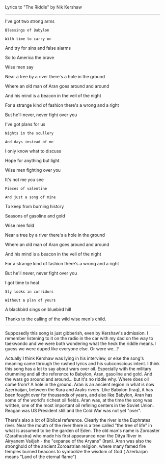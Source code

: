 <!--
.. title: The Riddle, Nik Kershaw, 1985
.. slug: the-riddle
.. date: 2011-04-11 21:23:33 UTC+10:00
.. tags: lyrics
.. category: 
.. link: 
.. description: 
.. type: text
-->

Lyrics to "The Riddle" by Nik Kershaw

<!-- TEASER_END -->
----

I've got two strong arms

    Blessings of Babylon

    With time to carry on

And try for sins and false alarms

So to America the brave

Wise men say

 

Near a tree by a river there's a hole in the ground

Where an old man of Aran goes around and around

And his mind is a beacon in the veil of the night

For a strange kind of fashion there's a wrong and a right

But he'll never, never fight over you

 

I've got plans for us

    Nights in the scullery

    And days instead of me

I only know what to discuss

Hope for anything but light

Wise men fighting over you

 

It's not me you see

    Pieces of valentine

    And just a song of mine

To keep from burning history

Seasons of gasoline and gold

Wise men fold

 

Near a tree by a river there's a hole in the ground

Where an old man of Aran goes around and around

And his mind is a beacon in the veil of the night

For a strange kind of fashion there's a wrong and a right

But he'll never, never fight over you
 

I got time to heal

    Sly looks in corridors

    Without a plan of yours

A blackbird sings on bluebird hill

Thanks to the calling of the wild wise men's child.

 

------

 

Supposedly this song is just gibberish, even by Kershaw's admission.  I remember listening to it on the radio in the car with my dad on the way to taekwondo and we were both wondering what the heck the riddle means.  I guess we were duped like everyone else.  Or were we...?

 

Actually I think Kershaw was lying in his interview, or else the song's meaning came through the rushed lyrics and his subconscious intent.  I think this song has a lot to say about wars over oil. Especially with the military drumming and all the reference to Babylon, Aran, gasoline and gold.  And the wars go around and around... but it's no riddle why. Where does oil come from? A hole in the ground. Aran is an ancient region in what is now Azerbaijan, between the Kura and Araks rivers. Like Babylon (Iraq), it has been fought over for thousands of years, and also like Babylon, Aran has some of the world's richest oil fields.   Aran was, at the time the song was written, one of the most important oil refining centers in the Soviet Union.  Reagan was US President still and the Cold War was not yet "over".

 

There's also a lot of Biblical reference.  Clearly the river is the Euphrates river. Near the mouth of the river there is a tree called "the tree of life" in what is assumed to be the garden of Eden. The old man's name is Zoroaster (Zarathustra) who made his first appearance near the Ditya River in Airyanem Vaējah - the "expanse of the Aryans" (Iran).  Aran was also the stronghold of the ancient Zoroastrian religion, where many famed fire temples burned beacons to symbolize the wisdom of God ( Azerbaijan means "Land of the eternal flame")
